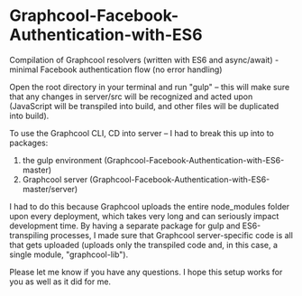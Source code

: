 # Graphcool-Facebook-Authentication-with-ES6
Compilation of Graphcool resolvers (written with ES6 and async/await) - minimal Facebook authentication flow (no error handling)

Open the root directory in your terminal and run "gulp" – this will make sure that any changes in server/src will be recognized and acted upon (JavaScript will be transpiled into build, and other files will be duplicated into build).

To use the Graphcool CLI, CD into server – I had to break this up into to packages:
  1) the gulp environment (Graphcool-Facebook-Authentication-with-ES6-master)
  2) Graphcool server (Graphcool-Facebook-Authentication-with-ES6-master/server)

I had to do this because Graphcool uploads the entire node_modules folder upon every deployment, which takes very long and can seriously impact development time. By having a separate package for gulp and ES6-transpiling processes, I made sure that Graphcool server-specific code is all that gets uploaded (uploads only the transpiled code and, in this case, a single module, "graphcool-lib").

Please let me know if you have any questions. I hope this setup works for you as well as it did for me.
